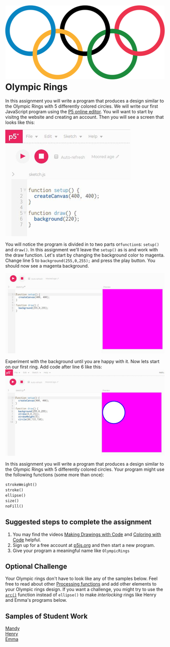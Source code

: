 ![](Olympic.PNG)    
Olympic Rings
=======================
In this assignment you will write a program that produces a design similar to the Olympic Rings with 5 differently colored circles. We will write our first JavaScript program using the [P5 online editor](https://editor.p5js.org/). You will want to start by visitng the website and creating an account. Then you will see a screen that looks like this:

![](Olympic1.JPG)   

You will notice the program is divided in to two parts or`function`s: `setup()` and `draw()`. In this assignment we'll leave the `setup()` as is and work with the draw function. Let's start by changing the background color to magenta. Change line 5 to `background(255,0,255);` and press the play button. You should now see a magenta background.

![](Olympic2.JPG)    

Experiment with the background until you are happy with it. Now lets start on our first ring. Add code after line 6 like this:   
![](Olympic3.JPG)    

In this assignment you will write a program that produces a design similar to the Olympic Rings with 5 differently colored circles. Your program might use the following functions (some more than once):
```python
strokeWeight()
stroke()
ellipse()
size()
noFill()
```

Suggested steps to complete the assignment
------------------------------------------
1. You may find the videos [Making Drawings with Code](https://www.khanacademy.org/computing/computer-programming/programming/drawing-basics/pt/making-drawings-with-code) and [Coloring with Code](https://www.khanacademy.org/computing/computer-programming/programming/coloring/pt/coloring-with-code) helpful.
2. Sign up for a free account at [p5js.org](https://editor.p5js.org/signup) and then start a new program.
3. Give your program a meaningful name like `OlympicRings`

Optional Challenge
------------------
Your Olympic rings don't have to look like any of the samples below. Feel free to read about other [Processing functions](http://py.processing.org/reference/) and add other elements to your Olympic rings design. If you want a challenge, you might try to use the [`arc()`](http://py.processing.org/reference/arc.html) function instead of `ellipse()` to make *interlocking* rings like Henry and Emma's programs below.


Samples of Student Work   
-----------------------   
[Mandy](OlympicRingsMandy.PNG)   
[Henry](OlympicRingsHenry.PNG)   
[Emma](OlympicRingsEmma.PNG)   

